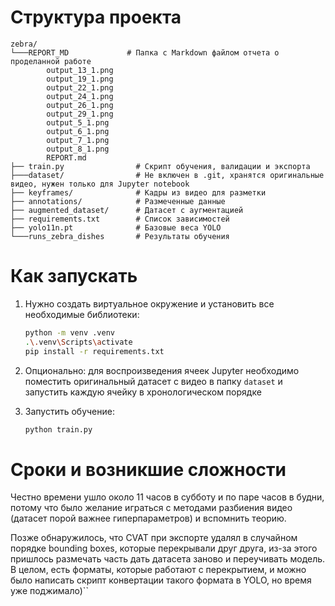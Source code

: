 # Структура проекта

```
zebra/
└───REPORT_MD             # Папка с Markdown файлом отчета о проделанной работе 
        output_13_1.png
        output_19_1.png
        output_22_1.png
        output_24_1.png
        output_26_1.png
        output_29_1.png
        output_5_1.png
        output_6_1.png
        output_7_1.png
        output_8_1.png
        REPORT.md
├── train.py                # Скрипт обучения, валидации и экспорта
├───dataset/                # Не включен в .git, хранятся оригинальные видео, нужен только для Jupyter notebook
├── keyframes/              # Кадры из видео для разметки
├── annotations/            # Размеченные данные
├── augmented_dataset/      # Датасет с аугментацией
├── requirements.txt        # Список зависимостей
├── yolo11n.pt              # Базовые веса YOLO
└───runs_zebra_dishes       # Результаты обучения
```


# Как запускать

1. Нужно создать виртуальное окружение и установить все необходимые библиотеки:

   ```bash
   python -m venv .venv
   .\.venv\Scripts\activate
   pip install -r requirements.txt
   ```

2. Опционально: для воспроизведения ячеек Jupyter необходимо поместить оригинальный 
датасет с видео в папку `dataset` и запустить каждую ячейку в хронологическом порядке

2. Запустить обучение:

   ```bash
   python train.py
   ```
   
# Сроки и возникшие сложности

Честно времени ушло около 11 часов в субботу и по паре часов в будни,
потому что было желание играться с методами разбиения видео (датасет 
порой важнее гиперпараметров) и вспомнить теорию. 

Позже обнаружилось, что CVAT при экспорте удалял в случайном порядке 
bounding boxes, которые перекрывали друг друга, из-за этого пришлось
размечать часть дать датасета заново и переучивать модель. В целом,
есть форматы, которые работают с перекрытием, и можно было написать 
скрипт конвертации такого формата в YOLO, но время уже поджимало)``
